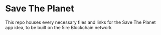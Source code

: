 # Save The Planet
This repo houses every necessary files and links for the Save The Planet app idea, to be built on the 5ire Blockchain network
